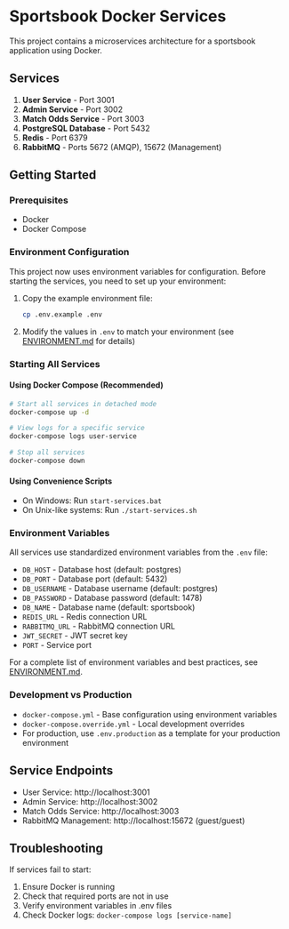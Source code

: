 # Sportsbook Docker Services

This project contains a microservices architecture for a sportsbook application using Docker.

## Services

1. **User Service** - Port 3001
2. **Admin Service** - Port 3002
3. **Match Odds Service** - Port 3003
4. **PostgreSQL Database** - Port 5432
5. **Redis** - Port 6379
6. **RabbitMQ** - Ports 5672 (AMQP), 15672 (Management)

## Getting Started

### Prerequisites
- Docker
- Docker Compose

### Environment Configuration

This project now uses environment variables for configuration. Before starting the services, you need to set up your environment:

1. Copy the example environment file:
   ```bash
   cp .env.example .env
   ```

2. Modify the values in `.env` to match your environment (see [ENVIRONMENT.md](ENVIRONMENT.md) for details)

### Starting All Services

#### Using Docker Compose (Recommended)
```bash
# Start all services in detached mode
docker-compose up -d

# View logs for a specific service
docker-compose logs user-service

# Stop all services
docker-compose down
```

#### Using Convenience Scripts
- On Windows: Run `start-services.bat`
- On Unix-like systems: Run `./start-services.sh`

### Environment Variables

All services use standardized environment variables from the `.env` file:

- `DB_HOST` - Database host (default: postgres)
- `DB_PORT` - Database port (default: 5432)
- `DB_USERNAME` - Database username (default: postgres)
- `DB_PASSWORD` - Database password (default: 1478)
- `DB_NAME` - Database name (default: sportsbook)
- `REDIS_URL` - Redis connection URL
- `RABBITMQ_URL` - RabbitMQ connection URL
- `JWT_SECRET` - JWT secret key
- `PORT` - Service port

For a complete list of environment variables and best practices, see [ENVIRONMENT.md](ENVIRONMENT.md).

### Development vs Production

- `docker-compose.yml` - Base configuration using environment variables
- `docker-compose.override.yml` - Local development overrides
- For production, use `.env.production` as a template for your production environment

## Service Endpoints

- User Service: http://localhost:3001
- Admin Service: http://localhost:3002
- Match Odds Service: http://localhost:3003
- RabbitMQ Management: http://localhost:15672 (guest/guest)

## Troubleshooting

If services fail to start:
1. Ensure Docker is running
2. Check that required ports are not in use
3. Verify environment variables in .env files
4. Check Docker logs: `docker-compose logs [service-name]`